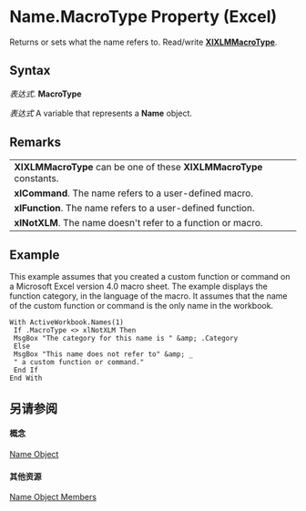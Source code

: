 
# Name.MacroType Property (Excel)

Returns or sets what the name refers to. Read/write  **[XlXLMMacroType](30054f35-b29a-96cf-bb7b-3fe3b9bf7e9d.md)**.


## Syntax

 _表达式_. **MacroType**

 _表达式_ A variable that represents a **Name** object.


## Remarks




||
|:-----|
|**XlXLMMacroType** can be one of these **XlXLMMacroType** constants.|
|**xlCommand**. The name refers to a user-defined macro.|
|**xlFunction**. The name refers to a user-defined function.|
|**xlNotXLM**. The name doesn't refer to a function or macro.|

## Example

This example assumes that you created a custom function or command on a Microsoft Excel version 4.0 macro sheet. The example displays the function category, in the language of the macro. It assumes that the name of the custom function or command is the only name in the workbook.


```
With ActiveWorkbook.Names(1) 
 If .MacroType <> xlNotXLM Then 
 MsgBox "The category for this name is " &amp; .Category 
 Else 
 MsgBox "This name does not refer to" &amp; _ 
 " a custom function or command." 
 End If 
End With
```


## 另请参阅


#### 概念


[Name Object](cfedb297-ac0d-dff0-99c7-6927cc5f31ed.md)
#### 其他资源


[Name Object Members](http://msdn.microsoft.com/library/7c35e8e8-4f81-7cec-da3e-faf738903726%28Office.15%29.aspx)